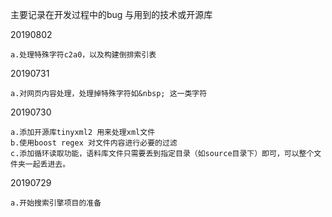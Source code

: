 主要记录在开发过程中的bug 与用到的技术或开源库

20190802

    a.处理特殊字符c2a0，以及构建倒排索引表

20190731

    a.对网页内容处理，处理掉特殊字符如&nbsp; 这一类字符


20190730
    
    a.添加开源库tinyxml2 用来处理xml文件
    b.使用boost regex 对文件内容进行必要的过滤
    c.添加循环读取功能，语料库文件只需要丢到指定目录（如source目录下）即可，可以整个文件夹一起丢进去。


20190729
    
    a.开始搜索引擎项目的准备














